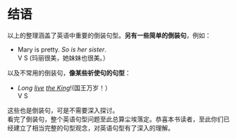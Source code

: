 # 结语

以上的整理涵盖了英语中重要的倒装句型。<b>另有一些简单的倒装句</b>，例如：  

- Mary is pretty. <em>So is her sister</em>.  
V S
(玛丽很美，她妹妹也很美。） 

 

以及不常用的倒装句，<b>像某些祈使句的句型</b>：  

- <em>Long <u>live</u> <u>the King</em></u>!(国王万岁！）  
V S  


这些也是倒装句，可是不需要深入探讨。  
看完了倒装句，整个英语句型问题至此总算尘埃落定。恭喜本书读者，至此你们已经建立了相当完整的句型观念，对英语句型有了深入的理解。